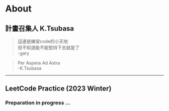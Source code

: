# About  

## 計畫召集人 K.Tsubasa

>這邊是練習code的小天地  
>但不知道能不能堅持下去就是了  
>-gary  

>Per Aspera Ad Astra  
>-K.Tsubasa  
---
## LeetCode Practice (2023 Winter)
### Preparation in progress ...
